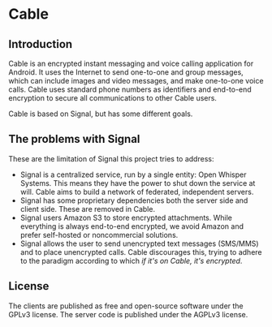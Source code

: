 # Cable

## Introduction

Cable is an encrypted instant messaging and voice calling application
for Android. It uses the Internet to send one-to-one and
group messages, which can include images and video messages, and make
one-to-one voice calls. Cable uses standard phone numbers as
identifiers and end-to-end encryption to secure all communications to
other Cable users.

Cable is based on Signal, but has some different goals.

## The problems with Signal

These are the limitation of Signal this project tries to address:

- Signal is a centralized service, run by a single entity: Open Whisper Systems.
This means they have the power to shut down the service at will. Cable aims to build
a network of federated, independent servers.
- Signal has some proprietary dependencies both the server side and client side. These are removed in Cable.
- Signal users Amazon S3 to store encrypted attachments. While everything
is always end-to-end encrypted, we avoid Amazon and prefer self-hosted or noncommercial solutions.
- Signal allows the user to send unencrypted text messages (SMS/MMS) and to place
unencrypted calls. Cable discourages this, trying to adhere to the paradigm
according to which *if it's on Cable, it's encrypted*.

## License

The clients are published as free and open-source software under the
GPLv3 license. The server code is published under the AGPLv3 license.
